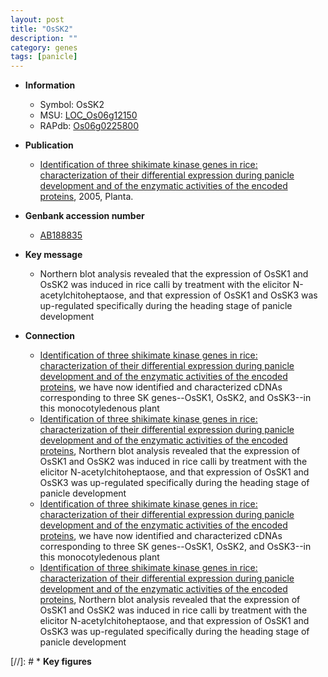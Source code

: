 ```yaml
---
layout: post
title: "OsSK2"
description: ""
category: genes
tags: [panicle]
---
```


* **Information**  
    + Symbol: OsSK2  
    + MSU: [LOC_Os06g12150](http://rice.plantbiology.msu.edu/cgi-bin/ORF_infopage.cgi?orf=LOC_Os06g12150)  
    + RAPdb: [Os06g0225800](http://rapdb.dna.affrc.go.jp/viewer/gbrowse_details/irgsp1?name=Os06g0225800)  

* **Publication**  
    + [Identification of three shikimate kinase genes in rice: characterization of their differential expression during panicle development and of the enzymatic activities of the encoded proteins](http://www.ncbi.nlm.nih.gov/pubmed?term=Identification+of+three+shikimate+kinase+genes+in+rice:+characterization+of+their+differential+expression+during+panicle+development+and+of+the+enzymatic+activities+of+the+encoded+proteins%5BTitle%5D), 2005, Planta.

* **Genbank accession number**  
    + [AB188835](http://www.ncbi.nlm.nih.gov/nuccore/AB188835)

* **Key message**  
    + Northern blot analysis revealed that the expression of OsSK1 and OsSK2 was induced in rice calli by treatment with the elicitor N-acetylchitoheptaose, and that expression of OsSK1 and OsSK3 was up-regulated specifically during the heading stage of panicle development

* **Connection**  
    + [Identification of three shikimate kinase genes in rice: characterization of their differential expression during panicle development and of the enzymatic activities of the encoded proteins](Oryza+sativa), we have now identified and characterized cDNAs corresponding to three SK genes--OsSK1, OsSK2, and OsSK3--in this monocotyledenous plant
    + [Identification of three shikimate kinase genes in rice: characterization of their differential expression during panicle development and of the enzymatic activities of the encoded proteins](http://www.ncbi.nlm.nih.gov/pubmed?term=Identification+of+three+shikimate+kinase+genes+in+rice:+characterization+of+their+differential+expression+during+panicle+development+and+of+the+enzymatic+activities+of+the+encoded+proteins%5BTitle%5D), Northern blot analysis revealed that the expression of OsSK1 and OsSK2 was induced in rice calli by treatment with the elicitor N-acetylchitoheptaose, and that expression of OsSK1 and OsSK3 was up-regulated specifically during the heading stage of panicle development
    + [Identification of three shikimate kinase genes in rice: characterization of their differential expression during panicle development and of the enzymatic activities of the encoded proteins](Oryza+sativa), we have now identified and characterized cDNAs corresponding to three SK genes--OsSK1, OsSK2, and OsSK3--in this monocotyledenous plant
    + [Identification of three shikimate kinase genes in rice: characterization of their differential expression during panicle development and of the enzymatic activities of the encoded proteins](http://www.ncbi.nlm.nih.gov/pubmed?term=Identification+of+three+shikimate+kinase+genes+in+rice:+characterization+of+their+differential+expression+during+panicle+development+and+of+the+enzymatic+activities+of+the+encoded+proteins%5BTitle%5D), Northern blot analysis revealed that the expression of OsSK1 and OsSK2 was induced in rice calli by treatment with the elicitor N-acetylchitoheptaose, and that expression of OsSK1 and OsSK3 was up-regulated specifically during the heading stage of panicle development

[//]: # * **Key figures**  


